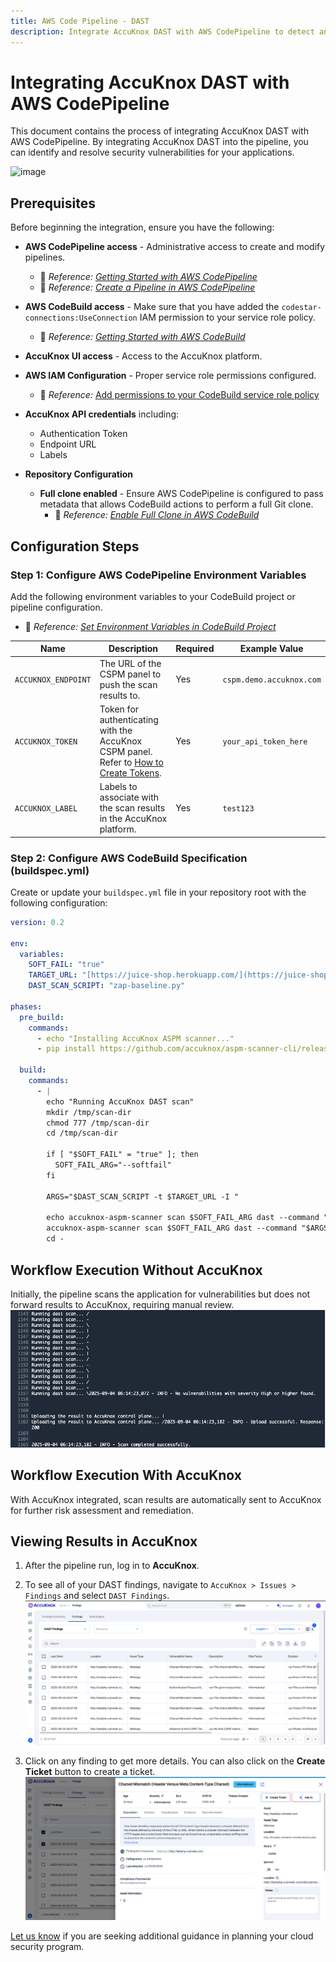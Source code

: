 ```yaml
---
title: AWS Code Pipeline - DAST
description: Integrate AccuKnox DAST with AWS CodePipeline to detect and resolve runtime vulnerabilities in web applications, improving production security.
---
```


# Integrating AccuKnox DAST with AWS CodePipeline

This document contains the process of integrating AccuKnox DAST with AWS CodePipeline. By integrating AccuKnox DAST into the pipeline, you can identify and resolve security vulnerabilities for your applications.

![image](https://i.ibb.co/xKgxF9KK/image.png)

## Prerequisites

Before beginning the integration, ensure you have the following:

* **AWS CodePipeline access** - Administrative access to create and modify pipelines.
    * 📖 *Reference:* [*Getting Started with AWS CodePipeline*](https://docs.aws.amazon.com/codepipeline/latest/userguide/getting-started-codepipeline.html)
    * 📖 *Reference:* [*Create a Pipeline in AWS CodePipeline*](https://docs.aws.amazon.com/codepipeline/latest/userguide/pipelines-create.html)

* **AWS CodeBuild access** - Make sure that you have added the `codestar-connections:UseConnection` IAM permission to your service role policy.
    * 📖 *Reference:* [*Getting Started with AWS CodeBuild*](https://docs.aws.amazon.com/codebuild/latest/userguide/getting-started.html)

* **AccuKnox UI access** - Access to the AccuKnox platform.

* **AWS IAM Configuration** - Proper service role permissions configured.
    * 📖 *Reference:* [Add permissions to your CodeBuild service role policy](https://docs.aws.amazon.com/codepipeline/latest/userguide/troubleshooting.html#codebuild-role-connections)

* **AccuKnox API credentials** including:
    * Authentication Token
    * Endpoint URL
    * Labels

* **Repository Configuration**
    * **Full clone enabled** - Ensure AWS CodePipeline is configured to pass metadata that allows CodeBuild actions to perform a full Git clone.
        * 📖 *Reference:* [*Enable Full Clone in AWS CodeBuild*](https://docs.aws.amazon.com/codepipeline/latest/userguide/tutorials-github-gitclone.html)

## Configuration Steps

### Step 1: Configure AWS CodePipeline Environment Variables

Add the following environment variables to your CodeBuild project or pipeline configuration.

* 📖 *Reference:* [*Set Environment Variables in CodeBuild Project*](https://docs.aws.amazon.com/codepipeline/latest/userguide/tutorials-pipeline-variables.html)

| Name                | Description                                                                                                      | Required | Example Value              |
| ------------------- | ---------------------------------------------------------------------------------------------------------------- | -------- | -------------------------- |
| `ACCUKNOX_ENDPOINT` | The URL of the CSPM panel to push the scan results to.                                                           | Yes      | `cspm.demo.accuknox.com`   |
| `ACCUKNOX_TOKEN`    | Token for authenticating with the AccuKnox CSPM panel. Refer to [How to Create Tokens](https://help.accuknox.com/how-to/how-to-create-tokens/). | Yes      | `your_api_token_here`      |
| `ACCUKNOX_LABEL`    | Labels to associate with the scan results in the AccuKnox platform.                                              | Yes      | `test123`                  |

### Step 2: Configure AWS CodeBuild Specification (buildspec.yml)

Create or update your `buildspec.yml` file in your repository root with the following configuration:

```yaml
version: 0.2

env:
  variables:
    SOFT_FAIL: "true"
    TARGET_URL: "[https://juice-shop.herokuapp.com/](https://juice-shop.herokuapp.com/)"
    DAST_SCAN_SCRIPT: "zap-baseline.py"

phases:
  pre_build:
    commands:
      - echo "Installing AccuKnox ASPM scanner..."
      - pip install https://github.com/accuknox/aspm-scanner-cli/releases/download/v0.13.4/accuknox_aspm_scanner-0.13.4-py3-none-any.whl --break-system-packages

  build:
    commands:
      - |
        echo "Running AccuKnox DAST scan"
        mkdir /tmp/scan-dir
        chmod 777 /tmp/scan-dir
        cd /tmp/scan-dir

        if [ "$SOFT_FAIL" = "true" ]; then
          SOFT_FAIL_ARG="--softfail"
        fi

        ARGS="$DAST_SCAN_SCRIPT -t $TARGET_URL -I "

        echo accuknox-aspm-scanner scan $SOFT_FAIL_ARG dast --command "$ARGS" --container-mode
        accuknox-aspm-scanner scan $SOFT_FAIL_ARG dast --command "$ARGS" --container-mode
        cd -
```

## Workflow Execution Without AccuKnox

Initially, the pipeline scans the application for vulnerabilities but does not forward results to AccuKnox, requiring manual review.
![alt](./images/aws-dast/1.png)

## Workflow Execution With AccuKnox

With AccuKnox integrated, scan results are automatically sent to AccuKnox for further risk assessment and remediation.

## Viewing Results in AccuKnox

1.  After the pipeline run, log in to **AccuKnox**.
2.  To see all of your DAST findings, navigate to `AccuKnox > Issues > Findings` and select `DAST Findings`.
![alt](./images/aws-dast/2.png)

3.  Click on any finding to get more details. You can also click on the **Create Ticket** button to create a ticket.
![alt](./images/aws-dast/3.png)

[Let us know](https://www.accuknox.com/contact-us/) if you are seeking additional guidance in planning your cloud security program.
